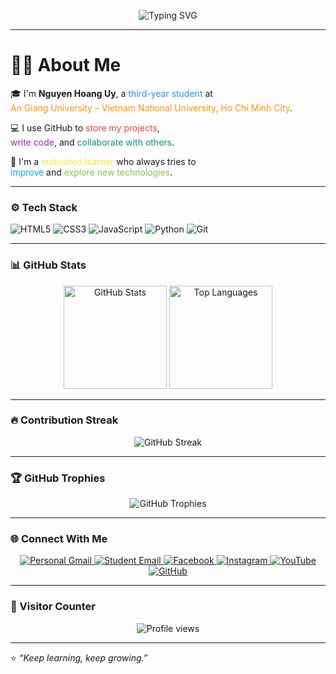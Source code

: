 <!-- Typing animation -->
<p align="center">
  <img src="https://readme-typing-svg.demolab.com?font=Poppins&size=28&duration=3000&pause=1000&color=4CAF50&center=true&vCenter=true&width=550&lines=👋+Hi%2C+I'm+Nguyen+Hoang+Uy;🎓+Third-year+student+at+An+Giang+University;💻+Passionate+about+learning+and+coding;🚀+Always+improving+and+exploring+new+technologies!" alt="Typing SVG" />
</p>

---

# 🧑‍💻 About Me

🎓 I'm **Nguyen Hoang Uy**, a <span style="color:#2196F3;">third-year student</span> at  
<span style="color:#FF9800;">An Giang University – Vietnam National University, Ho Chi Minh City</span>.  

💻 I use GitHub to <span style="color:#F44336;">store my projects</span>,  
<span style="color:#9C27B0;">write code</span>, and <span style="color:#009688;">collaborate with others</span>.  

🚀 I'm a <span style="color:#FFEB3B;">motivated learner</span> who always tries to  
<span style="color:#03A9F4;">improve</span> and <span style="color:#8BC34A;">explore new technologies</span>.  

---

### ⚙️ Tech Stack

![HTML5](https://img.shields.io/badge/HTML5-E34F26?style=for-the-badge&logo=html5&logoColor=white)
![CSS3](https://img.shields.io/badge/CSS3-1572B6?style=for-the-badge&logo=css3&logoColor=white)
![JavaScript](https://img.shields.io/badge/JavaScript-F7DF1E?style=for-the-badge&logo=javascript&logoColor=black)
![Python](https://img.shields.io/badge/Python-3776AB?style=for-the-badge&logo=python&logoColor=white)
![Git](https://img.shields.io/badge/Git-F05032?style=for-the-badge&logo=git&logoColor=white)

---

### 📊 GitHub Stats

<p align="center">
  <img src="https://github-readme-stats.vercel.app/api?username=DTH235812-NHoangUy&show_icons=true&theme=radical" alt="GitHub Stats" height="165"/>
  <img src="https://github-readme-stats.vercel.app/api/top-langs/?username=DTH235812-NHoangUy&layout=compact&theme=radical" alt="Top Languages" height="165"/>
</p>

---

### 🔥 Contribution Streak

<p align="center">
  <img src="https://streak-stats.demolab.com?user=DTH235812-NHoangUy&theme=radical&hide_border=false" alt="GitHub Streak" />
</p>

---

### 🏆 GitHub Trophies

<p align="center">
  <img src="https://github-profile-trophy.vercel.app/?username=DTH235812-NHoangUy&theme=radical&no-frame=true&margin-w=15&row=1&column=7" alt="GitHub Trophies" />
</p>

---

### 🌐 Connect With Me

<p align="center">
  <a href="mailto:nguyenhoanguy235812@gmail.com" target="_blank">
    <img src="https://img.shields.io/badge/Gmail%20(Personal)-EA4335?style=for-the-badge&logo=gmail&logoColor=white" alt="Personal Gmail"/>
  </a>
  <a href="mailto:uy_dth235812@student.agu.edu.vn" target="_blank">
    <img src="https://img.shields.io/badge/Student%20Email-4285F4?style=for-the-badge&logo=gmail&logoColor=white" alt="Student Email"/>
  </a>
  <a href="https://www.facebook.com/hoanguy1305dev" target="_blank">
    <img src="https://img.shields.io/badge/Facebook-1877F2?style=for-the-badge&logo=facebook&logoColor=white" alt="Facebook"/>
  </a>
  <a href="https://www.instagram.com/hoanguy1305dev/" target="_blank">
    <img src="https://img.shields.io/badge/Instagram-E4405F?style=for-the-badge&logo=instagram&logoColor=white" alt="Instagram"/>
  </a>
  <a href="https://www.youtube.com/@nguyen_hoang_uy" target="_blank">
    <img src="https://img.shields.io/badge/YouTube-FF0000?style=for-the-badge&logo=youtube&logoColor=white" alt="YouTube"/>
  </a>
  <a href="https://github.com/DTH235812-NHoangUy" target="_blank">
    <img src="https://img.shields.io/badge/GitHub-100000?style=for-the-badge&logo=github&logoColor=white" alt="GitHub"/>
  </a>
</p>

---

### 👀 Visitor Counter

<p align="center">
  <img src="https://komarev.com/ghpvc/?username=DTH235812-NHoangUy&style=for-the-badge&color=brightgreen" alt="Profile views"/>
</p>

---

⭐ *“Keep learning, keep growing.”*
